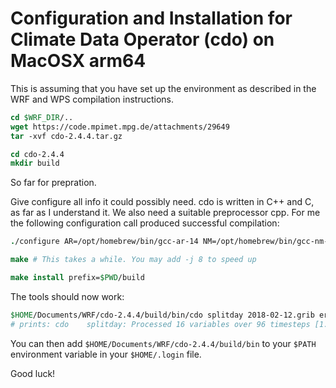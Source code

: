 # Configuration and Installation for Climate Data Operator (cdo) on MacOSX arm64

This is assuming that you have set up the environment as described in the WRF and WPS compilation instructions.

```tcsh
cd $WRF_DIR/..
wget https://code.mpimet.mpg.de/attachments/29649
tar -xvf cdo-2.4.4.tar.gz

cd cdo-2.4.4
mkdir build
```

So far for prepration.

Give configure all info it could possibly need. cdo is written in C++ and C, as far as I understand it. We also need a suitable preprocessor cpp. For me the following configuration call produced successful compilation:

```tcsh
./configure AR=/opt/homebrew/bin/gcc-ar-14 NM=/opt/homebrew/bin/gcc-nm-14 RANLIB=/opt/homebrew/bin/gcc-ranlib-14 CXX=/opt/homebrew/bin/g++-14 CC=/opt/homebrew/bin/gcc-14 CFLAGS=-O2 CPP=/opt/homebrew/bin/cpp-14 --with-netcdf=/opt/homebrew/opt/netcdf --with-hdf5=/opt/homebrew/opt/hdf5 --with-szlib=/opt/homebrew/opt/libaec --with-zlib=/opt/homebrew/opt/zlib --prefix=$PWD/build

make # This takes a while. You may add -j 8 to speed up

make install prefix=$PWD/build
```

The tools should now work:

```tcsh
$HOME/Documents/WRF/cdo-2.4.4/build/bin/cdo splitday 2018-02-12.grib era5_2018-02-
# prints: cdo    splitday: Processed 16 variables over 96 timesteps [1.12s 40MB]
```
You can then add `$HOME/Documents/WRF/cdo-2.4.4/build/bin` to your `$PATH` environment variable in your `$HOME/.login` file.

Good luck!
